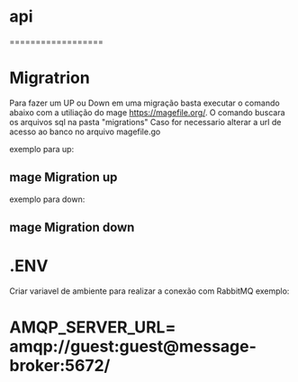 # api
==================

# Migratrion

Para fazer um UP ou Down em uma migração basta executar o comando abaixo
com a utiliação do mage https://magefile.org/.
O comando buscara os arquivos sql na pasta "migrations"
Caso for necessario alterar a url de acesso ao banco no arquivo magefile.go

exemplo para up:
## mage Migration up
exemplo para down:
## mage Migration down

# .ENV

Criar variavel de ambiente para realizar a conexão com RabbitMQ 
exemplo: 
#  AMQP_SERVER_URL= amqp://guest:guest@message-broker:5672/